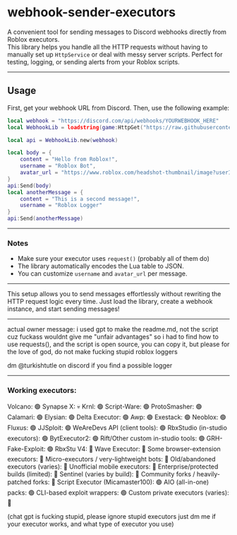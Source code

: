 # webhook-sender-executors
A convenient tool for sending messages to Discord webhooks directly from Roblox executors.  
This library helps you handle all the HTTP requests without having to manually set up `HttpService` or deal with messy server scripts. Perfect for testing, logging, or sending alerts from your Roblox scripts.

---

## Usage

First, get your webhook URL from Discord. Then, use the following example:

```lua
local webhook = "https://discord.com/api/webhooks/YOURWEBHOOK_HERE"
local WebhookLib = loadstring(game:HttpGet("https://raw.githubusercontent.com/turkishtutel/webhook-sender-executors/refs/heads/main/script.lua"))()

local api = WebhookLib.new(webhook)

local body = {
    content = "Hello from Roblox!",
    username = "Roblox Bot",
    avatar_url = "https://www.roblox.com/headshot-thumbnail/image?userId=1&width=420&height=420&format=png"
}
api:Send(body)
local anotherMessage = {
    content = "This is a second message!",
    username = "Roblox Logger"
}
api:Send(anotherMessage)
```

---

### Notes
- Make sure your executor uses ```request()``` (probably all of them do)
- The library automatically encodes the Lua table to JSON.
- You can customize `username` and `avatar_url` per message.

---

This setup allows you to send messages effortlessly without rewriting the HTTP request logic every time. Just load the library, create a webhook instance, and start sending messages!

---

actual owner message: i used gpt to make the readme.md, not the script cuz fuckass wouldnt give me "unfair advantages" so i had to find how to use requests(), and the script is open source, you can copy it, but please for the love of god, do not make fucking stupid roblox loggers

dm @turkishtutle on discord if you find a possible logger

--- 

### Working executors:

Volcano: 🟢
Synapse X: 💀
Krnl: 🟢
Script-Ware: 🟢
ProtoSmasher: 🟢
Calamari: 🟢
Elysian: 🟢
Delta Executor: 🟢
Awp: 🟢
Exestack: 🟢
Neoblox: 🟢
Fluxus: 🟢
JJSploit: 🟢
WeAreDevs API (client tools): 🟢
RbxStudio (in-studio executors): 🟢
BytExecutor2: 🟢
Rift/Other custom in-studio tools: 🟢
GRH-Fake-Exploit: 🟢
RbxStu V4: 🔴
Wave Executor: 🔴
Some browser-extension executors: 🔴
Micro-executors / very-lightweight bots: 🔴
Old/abandoned executors (varies): 🔴
Unofficial mobile executors: 🔴
Enterprise/protected builds (limited): 🔴
Sentinel (varies by build): 🔴
Community forks / heavily-patched forks: 🔴
Script Executor (Micamaster100): 🟢
AIO (all-in-one) packs: 🟢
CLI-based exploit wrappers: 🟢
Custom private executors (varies): 🔴

(chat gpt is fucking stupid, please ignore stupid executors just dm me if your executor works, and what type of executor you use)
